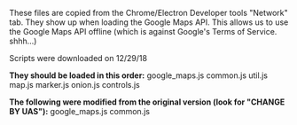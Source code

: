 These files are copied from the Chrome/Electron Developer tools "Network" tab.
They show up when loading the Google Maps API.
This allows us to use the Google Maps API offline (which is against Google's Terms of Service. shhh...)

Scripts were downloaded on 12/29/18

**They should be loaded in this order:**
google_maps.js
common.js
util.js
map.js
marker.js
onion.js
controls.js

**The following were modified from the original version (look for "CHANGE BY UAS"):**
google_maps.js
common.js
